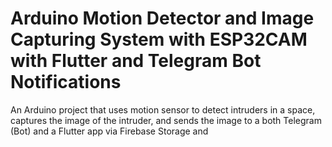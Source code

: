 # Arduino Motion Detector and Image Capturing System with ESP32CAM with Flutter and Telegram Bot Notifications
An Arduino project that uses motion sensor to detect intruders in a space, captures the image of the intruder, and sends the image to a both Telegram (Bot) and a Flutter app via Firebase Storage and 
